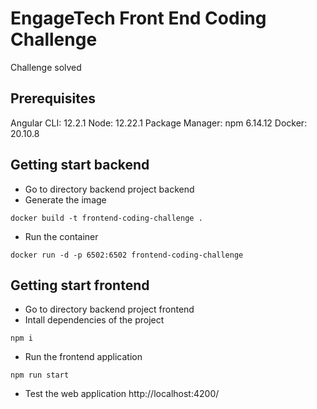 # EngageTech Front End Coding Challenge

Challenge solved

## Prerequisites
Angular CLI: 12.2.1
Node: 12.22.1
Package Manager: npm 6.14.12
Docker: 20.10.8

## Getting start backend
* Go to directory backend project backend
* Generate the image
```
docker build -t frontend-coding-challenge .
```
* Run the container
```
docker run -d -p 6502:6502 frontend-coding-challenge
```

## Getting start frontend
* Go to directory backend project frontend
* Intall dependencies of the project
```
npm i
```
* Run the frontend application
```
npm run start
```
* Test the web application http://localhost:4200/
